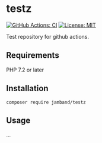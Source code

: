 # testz

[![GitHub Actions: CI](https://github.com/jamband/testz/workflows/CI/badge.svg)](https://github.com/jamband/testz/actions?workflow=CI)
[![License: MIT](https://img.shields.io/badge/License-MIT-green.svg)](https://opensource.org/licenses/MIT)

Test repository for github actions.

## Requirements

PHP 7.2 or later

## Installation

```
composer require jamband/testz
```

## Usage

...
